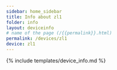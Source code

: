 ```yaml
---
sidebar: home_sidebar
title: Info about zl1
folder: info
layout: deviceinfo
# name of the page (/{{permalink}}.html)
permalink: /devices/zl1
device: zl1
---
```

{% include templates/device_info.md %}
